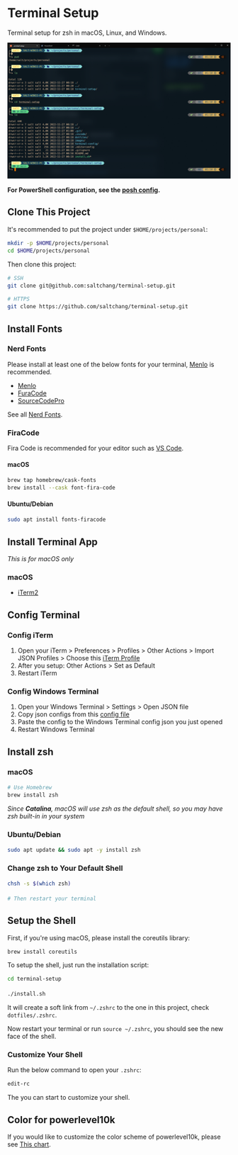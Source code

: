 # Terminal Setup

Terminal setup for zsh in macOS, Linux, and Windows.

![Windows Terminal Demo](./images/demo-windows-terminal.png)

**For PowerShell configuration, see the [posh config](https://github.com/saltchang/terminal-setup/tree/main/posh).**

## Clone This Project

It's recommended to put the project under `$HOME/projects/personal`:

```bash
mkdir -p $HOME/projects/personal
cd $HOME/projects/personal
```

Then clone this project:

```bash
# SSH
git clone git@github.com:saltchang/terminal-setup.git
```

```bash
# HTTPS
git clone https://github.com/saltchang/terminal-setup.git
```

## Install Fonts

### Nerd Fonts

Please install at least one of the below fonts for your terminal, [Menlo](https://github.com/ryanoasis/nerd-fonts/releases/download/v2.1.0/Meslo.zip) is recommended.

* [Menlo](https://github.com/ryanoasis/nerd-fonts/releases/download/v2.1.0/Meslo.zip)
* [FuraCode](https://github.com/ryanoasis/nerd-fonts/releases/download/v2.1.0/FiraCode.zip)
* [SourceCodePro](https://github.com/ryanoasis/nerd-fonts/releases/download/v2.1.0/SourceCodePro.zip)

See all [Nerd Fonts](https://www.nerdfonts.com/font-downloads).

### FiraCode

Fira Code is recommended for your editor such as [VS Code](https://code.visualstudio.com).

#### macOS

```bash
brew tap homebrew/cask-fonts
brew install --cask font-fira-code
```

#### Ubuntu/Debian

```bash
sudo apt install fonts-firacode
```

## Install Terminal App

*This is for macOS only*

### macOS

* [iTerm2](https://iterm2.com/)

## Config Terminal

### Config iTerm

1. Open your iTerm > Preferences > Profiles > Other Actions > Import JSON Profiles > Choose this [iTerm Profile](https://github.com/saltchang/terminal-setup/blob/main/terminal-config/iTerm/Salt_iTerm_Profile.json)
2. After you setup: Other Actions > Set as Default
3. Restart iTerm

### Config Windows Terminal

1. Open your Windows Terminal > Settings > Open JSON file
2. Copy json configs from this [config file](https://github.com/saltchang/terminal-setup/blob/main/terminal-config/windows-terminal/windows-terminal-profile.json)
3. Paste the config to the Windows Terminal config json you just opened
4. Restart Windows Terminal

## Install zsh

### macOS

```bash
# Use Homebrew
brew install zsh
```

*Since **Catalina**, macOS will use zsh as the default shell, so you may have zsh built-in in your system*

### Ubuntu/Debian

```bash
sudo apt update && sudo apt -y install zsh
```

### Change zsh to Your Default Shell

```bash
chsh -s $(which zsh)

# Then restart your terminal
```

## Setup the Shell

First, if you're using macOS, please install the coreutils library:

```bash
brew install coreutils
```

To setup the shell, just run the installation script:

```bash
cd terminal-setup

./install.sh
```

It will create a soft link from `~/.zshrc` to the one in this project, check `dotfiles/.zshrc`.

Now restart your terminal or run `source ~/.zshrc`, you should see the new face of the shell.

### Customize Your Shell

Run the below command to open your `.zshrc`:

```bash
edit-rc
```

The you can start to customize your shell.

## Color for powerlevel10k

If you would like to customize the color scheme of powerlevel10k, please see [This chart](https://user-images.githubusercontent.com/704406/43988708-64c0fa52-9d4c-11e8-8cf9-c4d4b97a5200.png).
